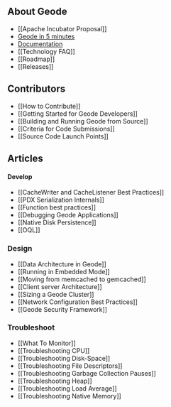 ## About Geode
* [[Apache Incubator Proposal]]
* [Geode in 5 minutes](https://github.com/project-geode/docs/wiki#geode-in-5-minutes)
* [Documentation](http://gemfire.docs.pivotal.io)
* [[Technology FAQ]]
* [[Roadmap]]
* [[Releases]]

## Contributors
* [[How to Contribute]]
* [[Getting Started for Geode Developers]]
* [[Building and Running Geode from Source]]
* [[Criteria for Code Submissions]]
* [[Source Code Launch Points]]

## Articles
#### Develop
* [[CacheWriter and CacheListener Best Practices]]
* [[PDX Serialization Internals]]
* [[Function best practices]]
* [[Debugging Geode Applications]]
* [[Native Disk Persistence]]
* [[OQL]]

### Design
* [[Data Architecture in Geode]]
* [[Running in Embedded Mode]]
* [[Moving from memcached to gemcached]]
* [[Client server Architecture]]
* [[Sizing a Geode Cluster]]
* [[Network Configuration Best Practices]]
* [[Geode Security Framework]]

### Troubleshoot

* [[What To Monitor]]
* [[Troubleshooting CPU]]
* [[Troubleshooting Disk-Space]]
* [[Troubleshooting File Descriptors]]
* [[Troubleshooting Garbage Collection Pauses]]
* [[Troubleshooting Heap]]
* [[Troubleshooting Load Average]]
* [[Troubleshooting Native Memory]]
